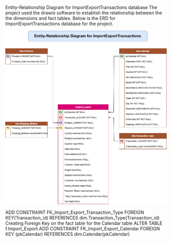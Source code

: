 Entity-Relationship Diagram for ImportExportTransactions database
The project used the drawio software to establish the relationship between the the dimensions and fact tables.
Below is the ERD for ImportExportTransactions database for the project.

![ERD](Relationship_diagram.drawio.png)




   






   



    


ADD  CONSTRAINT FK_Import_Export_Transaction_Type FOREIGN KEY(Transaction_id)
REFERENCES dim.Transaction_Type(Transaction_id)
Creating Foreign Key on the fact table for the Calendar table
ALTER TABLE f.Import_Export
ADD CONSTRAINT FK_Import_Export_Calendar FOREIGN KEY (pkCalendar)
    REFERENCES dim.Calendar(pkCalendar)
